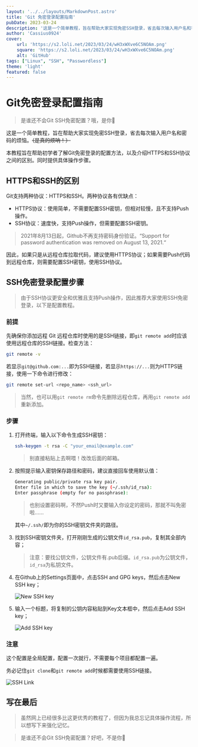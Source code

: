 ```yaml
---
layout: '../../layouts/MarkdownPost.astro'
title: 'Git 免密登录配置指南'
pubDate: 2023-03-24
description: '这是一个简单教程，旨在帮助大家实现免密SSH登录，省去每次输入用户名和密码的烦恼。'
author: 'Cassius0924'
cover:
    url: 'https://s2.loli.net/2023/03/24/wH3xWXve6C5NOAm.png'
    square: 'https://s2.loli.net/2023/03/24/wH3xWXve6C5NOAm.png'
    alt: 'GitHub'
tags: ["Linux", "SSH", "Passwordless"]
theme: 'light'
featured: false
---
```


# Git免密登录配置指南

> 是谁还不会Git SSH免密配置？哦，是你🤪

这是一个简单教程，旨在帮助大家实现免密SSH登录，省去每次输入用户名和密码的烦恼。~~（是真的烦呐！）~~

本教程旨在帮助初学者了解Git免密登录的配置方法，以及介绍HTTPS和SSH协议之间的区别。同时提供具体操作步骤。

## HTTPS和SSH的区别

Git支持两种协议：HTTPS和SSH。两种协议各有优缺点：

- HTTPS协议：使用简单，不需要配置SSH密钥，但相对较慢，且不支持Push操作。
- SSH协议：速度快，支持Push操作，但需要配置SSH密钥。

> 2021年8月13日起，Github不再支持密码身份验证。“Support for password authentication was removed on August 13, 2021.“

因此，如果只是从远程仓库拉取代码，建议使用HTTPS协议；如果需要Push代码到远程仓库，则需要配置SSH密钥，使用SSH协议。

## SSH免密登录配置步骤

> 由于SSH协议更安全和优雅且支持Push操作，因此推荐大家使用SSH免密登录，以下是配置教程。

### 前提

先确保你添加远程 Git 远程仓库时使用的是SSH链接，即`git remote add`时应该使用远程仓库的SSH链接。检查方法：

```bash
git remote -v
```

若显示`git@github.com:...`即为SSH链接，若显示`https://...`则为HTTPS链接，使用一下命令进行修改：

```bash
git remote set-url <repo_name> <ssh_url>
```

> 当然，也可以用`git remote rm`命令先删除远程仓库，再用`git remote add`重新添加。

### 步骤

1. 打开终端，输入以下命令生成SSH密钥：

   ```bash
   ssh-keygen -t rsa -C "your_email@example.com"
   ```

   > 别直接粘贴上去啊喂！改改后面的邮箱。

2. 按照提示输入密钥保存路径和密码，建议直接回车使用默认值：

   ```bash
   Generating public/private rsa key pair.
   Enter file in which to save the key (~/.ssh/id_rsa): 
   Enter passphrase (empty for no passphrase): 
   ```

   > 也别设置密码啊，不然Push时又要输入你设定的密码，那就不叫免密啦……

   其中`~/.ssh/`即为你的SSH密钥文件夹的路径。

3. 找到SSH密钥文件夹，打开刚刚生成的公钥文件`id_rsa.pub`，复制其全部内容；

   > 注意：要找公钥文件，公钥文件有.pub后缀。`id_rsa.pub`为公钥文件，`id_rsa`为私钥文件。

4. 在Github上的Settings页面中，点击SSH and GPG keys，然后点击New SSH key；

   ![New SSH key](https://s2.loli.net/2023/03/13/tm3CsOKXyxAoMFB.png)

5. 输入一个标题，将复制的公钥内容粘贴到Key文本框中，然后点击Add SSH key；

   ![Add SSH key](https://s2.loli.net/2023/03/13/A78MBsYwzNK9IZd.png)

### 注意

这个配置是全局配置，配置一次就行，不需要每个项目都配置一遍。

务必记住`git clone`和`git remote add`时候都需要使用SSH链接。

![SSH Link](https://s2.loli.net/2023/03/13/JFzNqnj9YtIsK5B.png)

## 写在最后

> 虽然网上已经很多比这更优秀的教程了，但因为我总忘记具体操作流程，所以想写下来强化记忆。

> 是谁还不会Git SSH免密配置？好吧，不是你👀
